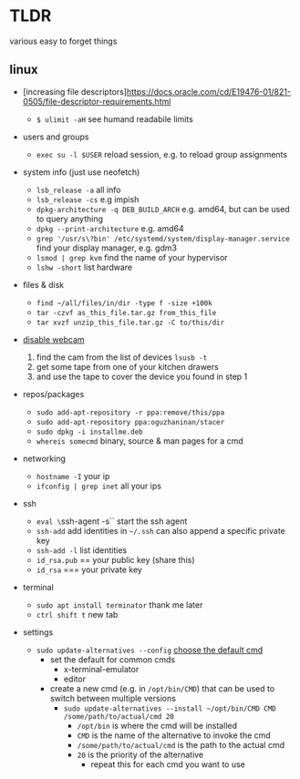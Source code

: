 # TLDR

various easy to forget things

## linux

- [increasing file descriptors]<https://docs.oracle.com/cd/E19476-01/821-0505/file-descriptor-requirements.html>
  - `$ ulimit -aH` see humand readabile limits

- users and groups
  - `exec su -l $USER` reload session, e.g. to reload group assignments

- system info (just use neofetch)
  - `lsb_release -a` all info
  - `lsb_release -cs` e.g impish
  - `dpkg-architecture -q DEB_BUILD_ARCH` e.g. amd64, but can be used to query anything
  - `dpkg --print-architecture` e.g. amd64
  - `grep '/usr/s\?bin' /etc/systemd/system/display-manager.service` find your display manager, e.g. gdm3
  - `lsmod | grep kvm` find the name of your hypervisor
  - `lshw -short` list hardware

- files & disk
  - `find ~/all/files/in/dir -type f -size +100k`
  - `tar -czvf as_this_file.tar.gz from_this_file`
  - `tar xvzf unzip_this_file.tar.gz -C to/this/dir`

- [disable webcam](https://askubuntu.com/questions/166809/how-can-i-disable-my-webcam)
  1. find the cam from the list of devices `lsusb -t`
  2. get some tape from one of your kitchen drawers
  3. and use the tape to cover the device you found in step 1

- repos/packages
  - `sudo add-apt-repository -r ppa:remove/this/ppa`
  - `sudo add-apt-repository ppa:oguzhaninan/stacer`
  - `sudo dpkg -i installme.deb`
  - `whereis somecmd` binary, source & man pages for a cmd

- networking
  - `hostname -I` your ip
  - `ifconfig | grep inet` all your ips

- ssh
  - `eval \`ssh-agent -s\`` start the ssh agent
  - `ssh-add` add identities in `~/.ssh` can also append a specific private key
  - `ssh-add -l` list identities
  - `id_rsa.pub` == your public key (share this)
  - `id_rsa` === your private key

- terminal
  - `sudo apt install terminator` thank me later
  - `ctrl shift t` new tab

- settings
  - `sudo update-alternatives --config` [choose the default cmd](https://linuxhint.com/update_alternatives_ubuntu/)
    - set the default for common cmds
      - x-terminal-emulator
      - editor
    - create a new cmd (e.g. in `/opt/bin/CMD`) that can be used to switch between multiple versions
      - `sudo update-alternatives --install ~/opt/bin/CMD CMD /some/path/to/actual/cmd 20`
        - `/opt/bin` is where the cmd will be installed
        - `CMD` is the name of the alternative to invoke the cmd
        - `/some/path/to/actual/cmd` is the path to the actual cmd
        - `20` is the priority of the alternative
          - repeat this for each cmd you want to use
